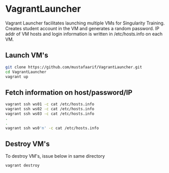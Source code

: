 # VagrantLauncher

Vagrant Launcher facilitates launching multiple VMs for Singularity Training.
Creates student account in the VM and generates a random password.
IP addr of VM hosts and login information is written in /etc/hosts.info on each VM.

## Launch VM's
```sh
git clone https://github.com/mustafaarif/VagrantLauncher.git
cd VagrantLauncher
vagrant up
```

## Fetch information on host/password/IP
```sh
vagrant ssh ws01 -c cat /etc/hosts.info
vagrant ssh ws02 -c cat /etc/hosts.info
vagrant ssh ws03 -c cat /etc/hosts.info
.
.
vagrant ssh ws0'n' -c cat /etc/hosts.info
```
## Destroy VM's
To destroy VM's, issue below in same directory
```sh
vagrant destroy
```
